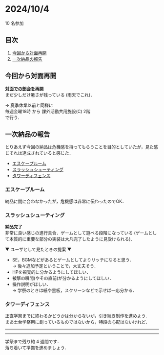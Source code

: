 # 2024/10/4
10 名参加

## 目次
1. [今回から対面再開](#今回から対面再開)
2. [一次納品の報告](#一次納品の報告)

## 今回から対面再開
<u>**対面での部会を再開**</u>  
まだ少しだけ暑さが残っている (雨天でこれ)．

-> 夏季休業以前と同様に  
毎週金曜18時 から 課外活動共用施設(C) 2階  
で行う．

## 一次納品の報告
とりあえず今回の納品は危機感を持ってもらうことを目的としていたが，見た感じそれは達成されていると感じた．
- [エスケープルーム](#エスケープルーム)
- [スラッシュシューティング](#スラッシュシューティング)
- [タワーディフェンス](#タワーディフェンス)

### エスケープルーム
納品に間に合わなかったが，危機感は非常に伝わったのでOK．  

### スラッシュシューティング
**納品完了**  
非常に良い感じの進行具合．ゲームとして遊べる段階になっている (ゲームとして本質的に重要な部分の実装は大凡完了したように見受けられる)．

 ▼ ユーザとして見たときの提案 ▼
- SE，BGMなどがあるとゲームとしてよりリッチになると思う．  
-> 後々追加予定ということで，大丈夫そう．
- HPを視覚的に分かるようにしてほしい．
- 被撃の瞬間(やその直前)が分かるようにしてほしい．
- 操作説明がほしい．  
-> 学祭のときは紙や黒板，スクリーンなどで示せば一応分かる．

### タワーディフェンス
正直学祭までに終わるかどうかは分からないが，引き続き制作を進めよう．  
まあ土台学祭用に創っているものではないから，特段の心配はないけれど．

---
---
学祭まで残り約 4 週間です．  
落ち着いて準備を進めましょう．
